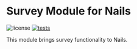 # Survey Module for Nails

![license](https://img.shields.io/badge/license-MIT-green.svg)
[![tests](https://github.com/nails/module-survey/actions/workflows/build_and_test.yml/badge.svg )](https://github.com/nails/module-survey/actions)

This module brings survey functionality to Nails.
